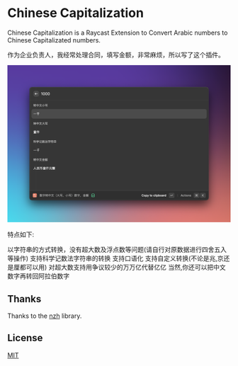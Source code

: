 # Chinese Capitalization

Chinese Capitalization is a Raycast Extension to Convert Arabic numbers to Chinese Capitalizated numbers.

作为企业负责人，我经常处理合同，填写金额，非常麻烦，所以写了这个插件。

![screenshot](./assets/screenshoot.png)

特点如下:

以字符串的方式转换，没有超大数及浮点数等问题(请自行对原数据进行四舍五入等操作)
支持科学记数法字符串的转换
支持口语化
支持自定义转换(不论是兆,京还是厘都可以用)
对超大数支持用争议较少的万万亿代替亿亿
当然,你还可以把中文数字再转回阿拉伯数字

## Thanks

Thanks to the [nzh](https://github.com/cnwhy/nzh) library.

## License

[MIT](https://github.com/Jax0rz/chinese-capitalizated/blob/main/LICENSE)
